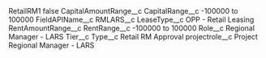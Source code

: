 <?xml version="1.0" encoding="UTF-8"?>
<CustomMetadata xmlns="http://soap.sforce.com/2006/04/metadata" xmlns:xsi="http://www.w3.org/2001/XMLSchema-instance" xmlns:xsd="http://www.w3.org/2001/XMLSchema">
    <label>RetailRM1</label>
    <protected>false</protected>
    <values>
        <field>CapitalAmountRange__c</field>
        <value xsi:nil="true"/>
    </values>
    <values>
        <field>CapitalRange__c</field>
        <value xsi:type="xsd:string">-100000 to 100000</value>
    </values>
    <values>
        <field>FieldAPIName__c</field>
        <value xsi:type="xsd:string">RMLARS__c</value>
    </values>
    <values>
        <field>LeaseType__c</field>
        <value xsi:type="xsd:string">OPP - Retail Leasing</value>
    </values>
    <values>
        <field>RentAmountRange__c</field>
        <value xsi:nil="true"/>
    </values>
    <values>
        <field>RentRange__c</field>
        <value xsi:type="xsd:string">-100000 to 100000</value>
    </values>
    <values>
        <field>Role__c</field>
        <value xsi:type="xsd:string">Regional Manager - LARS</value>
    </values>
    <values>
        <field>Tier__c</field>
        <value xsi:nil="true"/>
    </values>
    <values>
        <field>Type__c</field>
        <value xsi:type="xsd:string">Retail RM Approval</value>
    </values>
    <values>
        <field>projectrole__c</field>
        <value xsi:type="xsd:string">Project Regional Manager - LARS</value>
    </values>
</CustomMetadata>
